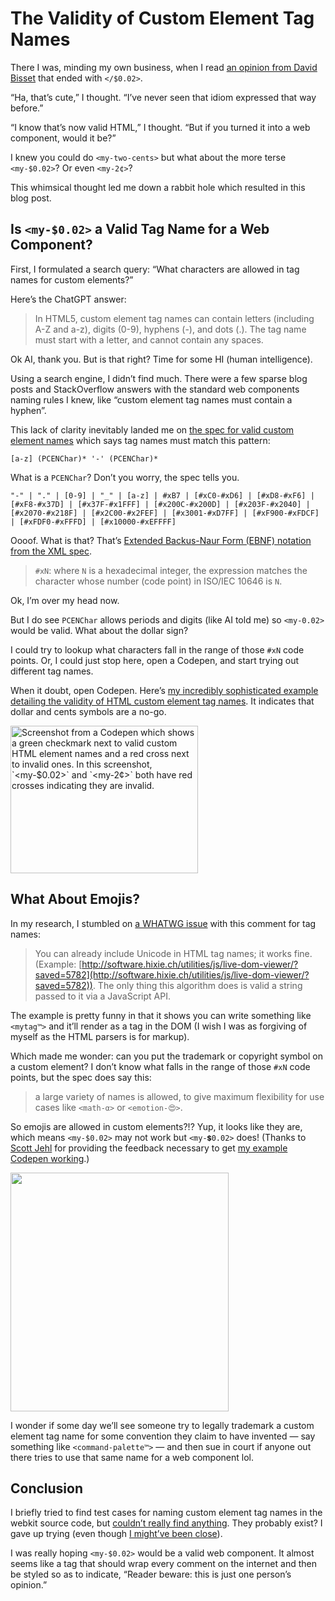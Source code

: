 # The Validity of Custom Element Tag Names

There I was, minding my own business, when I read [an opinion from David Bisset](https://twitter.com/dimensionmedia/status/1621156922924896256) that ended with `</$0.02>`.

“Ha, that’s cute,” I thought. “I’ve never seen that idiom expressed that way before.”

“I know that’s now valid HTML,” I thought. “But if you turned it into a web component, would it be?”

I knew you could do `<my-two-cents>` but what about the more terse `<my-$0.02>`? Or even `<my-2¢>`?

This whimsical thought led me down a rabbit hole which resulted in this blog post.

## Is `<my-$0.02>` a Valid Tag Name for a Web Component?

First, I formulated a search query: “What characters are allowed in tag names for custom elements?”

Here’s the ChatGPT answer:

> In HTML5, custom element tag names can contain letters (including A-Z and a-z), digits (0-9), hyphens (-), and dots (.). The tag name must start with a letter, and cannot contain any spaces.

Ok AI, thank you. But is that right? Time for some HI (human intelligence).

Using a search engine, I didn’t find much. There were a few sparse blog posts and StackOverflow answers with the standard web components naming rules I knew, like “custom element tag names must contain a hyphen”.

This lack of clarity inevitably landed me on [the spec for valid custom element names](https://html.spec.whatwg.org/#valid-custom-element-name) which says tag names must match this pattern:

`[a-z] (PCENChar)* '-' (PCENChar)*`

What is a `PCENChar`? Don’t you worry, the spec tells you.

```
"-" | "." | [0-9] | "_" | [a-z] | #xB7 | [#xC0-#xD6] | [#xD8-#xF6] | [#xF8-#x37D] | [#x37F-#x1FFF] | [#x200C-#x200D] | [#x203F-#x2040] | [#x2070-#x218F] | [#x2C00-#x2FEF] | [#x3001-#xD7FF] | [#xF900-#xFDCF] | [#xFDF0-#xFFFD] | [#x10000-#xEFFFF]
```

Oooof. What is that? That’s [Extended Backus-Naur Form (EBNF) notation from the XML spec](https://www.w3.org/TR/xml/#sec-notation).

> `#xN`: where `N` is a hexadecimal integer, the expression matches the character whose number (code point) in ISO/IEC 10646 is `N`.

Ok, I’m over my head now.

But I do see `PCENChar` allows periods and digits (like AI told me) so `<my-0.02>` would be valid. What about the dollar sign?

I could try to lookup what characters fall in the range of  those `#xN` code points. Or, I could just stop here, open a Codepen, and start trying out different tag names.

When it doubt, open Codepen. Here’s [my incredibly sophisticated example detailing the validity of HTML custom element tag names](https://codepen.io/jimniels/pen/QWBzMpw). It indicates that dollar and cents symbols are a no-go.

<img src="https://cdn.jim-nielsen.com/blog/2023/custom-element-symbols.png" width="300" height="236" alt="Screenshot from a Codepen which shows a green checkmark next to valid custom HTML element names and a red cross next to invalid ones. In this screenshot, `<my-$0.02>` and `<my-2¢>` both have red crosses indicating they are invalid." />


## What About Emojis?

In my research, I stumbled on [a WHATWG issue](https://github.com/whatwg/html/issues/3464) with this comment for tag names:

> You can already include Unicode in HTML tag names; it works fine. (Example: [http://software.hixie.ch/utilities/js/live-dom-viewer/?saved=5782](http://software.hixie.ch/utilities/js/live-dom-viewer/?saved=5782)). The only thing this algorithm does is valid a string passed to it via a JavaScript API.

The example is pretty funny in that it shows you can write something like `<mytag™>` and it’ll render as a tag in the DOM (I wish I was as forgiving of myself as the HTML parsers is for markup).

Which made me wonder: can you put the trademark or copyright symbol on a custom element? I don’t know what falls in the range of those `#xN` code points, but the spec does say this:

> a large variety of names is allowed, to give maximum flexibility for use cases like `<math-α>` or `<emotion-😍>`.

So emojis are allowed in custom elements?!? Yup, it looks like they are, which means `<my-$0.02>` may not work but `<my-💲0.02>` does! (Thanks to [Scott Jehl](https://mstdn.social/@scottjehl/112646802312714877) for providing the feedback necessary to get [my example Codepen working](https://codepen.io/jimniels/pen/QWBzMpw).)

<img src="https://cdn.jim-nielsen.com/blog/2023/custom-element-copyrights.png" width="349" height="382" alt="" />

I wonder if some day we’ll see someone try to legally trademark a custom element tag name for some convention they claim to have invented — say something like `<command-palette™>` — and then sue in court if anyone out there tries to use that same name for a web component lol.

## Conclusion

I briefly tried to find test cases for naming custom element tag names in the webkit source code, but [couldn’t really find anything](https://github.com/WebKit/WebKit/commit/714821f562a1cb8fb11ee87f0778eed479425a7b). They probably exist? I gave up trying (even though [I might’ve been close](https://github.com/WebKit/WebKit/tree/main/LayoutTests/fast/custom-elements)).

I was really hoping `<my-$0.02>` would be a valid web component. It almost seems like a tag that should wrap every comment on the internet and then be styled so as to indicate, “Reader beware: this is just one person’s opinion.”